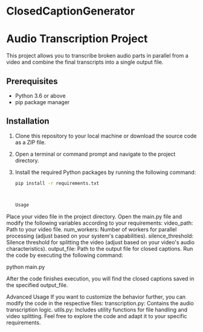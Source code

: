 # ClosedCaptionGenerator
# Audio Transcription Project

This project allows you to transcribe broken audio parts in parallel from a video and combine the final transcripts into a single output file.

## Prerequisites

- Python 3.6 or above
- pip package manager

## Installation

1. Clone this repository to your local machine or download the source code as a ZIP file.

2. Open a terminal or command prompt and navigate to the project directory.

3. Install the required Python packages by running the following command:

   ```bash
   pip install -r requirements.txt



   Usage
Place your video file in the project directory.
Open the main.py file and modify the following variables according to your requirements:
video_path: Path to your video file.
num_workers: Number of workers for parallel processing (adjust based on your system's capabilities).
silence_threshold: Silence threshold for splitting the video (adjust based on your video's audio characteristics).
output_file: Path to the output file for closed captions.
Run the code by executing the following command:

python main.py

After the code finishes execution, you will find the closed captions saved in the specified output_file.

Advanced Usage
If you want to customize the behavior further, you can modify the code in the respective files:
transcription.py: Contains the audio transcription logic.
utils.py: Includes utility functions for file handling and video splitting.
Feel free to explore the code and adapt it to your specific requirements.